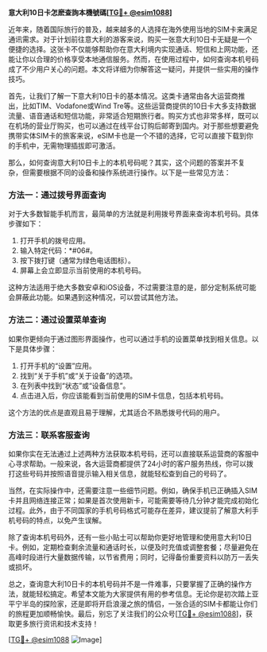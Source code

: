 **意大利10日卡怎麽查詢本機號碼[[TG💪+ @esim1088](https://t.me/s/esim1088)]**

近年来，随着国际旅行的普及，越来越多的人选择在海外使用当地的SIM卡来满足通讯需求。对于计划前往意大利的游客来说，购买一张意大利10日卡无疑是一个便捷的选择。这张卡不仅能够帮助你在意大利境内实现通话、短信和上网功能，还能让你以合理的价格享受本地通信服务。然而，在使用过程中，如何查询本机号码成了不少用户关心的问题。本文将详细为你解答这一疑问，并提供一些实用的操作技巧。

首先，让我们了解一下意大利10日卡的基本情况。这类卡通常由各大运营商推出，比如TIM、Vodafone或Wind Tre等。这些运营商提供的10日卡大多支持数据流量、语音通话和短信功能，非常适合短期旅行者。购买方式也非常多样，既可以在机场的营业厅购买，也可以通过在线平台订购后邮寄到国内。对于那些想要避免携带实体SIM卡的旅客来说，eSIM卡也是一个不错的选择，它可以直接下载到你的手机中，无需物理插拔即可激活。

那么，如何查询意大利10日卡上的本机号码呢？其实，这个问题的答案并不复杂，但需要根据不同的设备和操作系统进行操作。以下是一些常见方法：

### 方法一：通过拨号界面查询

对于大多数智能手机而言，最简单的方法就是利用拨号界面来查询本机号码。具体步骤如下：
1. 打开手机的拨号应用。
2. 输入特定代码：*#06#。
3. 按下拨打键（通常为绿色电话图标）。
4. 屏幕上会立即显示当前使用的本机号码。

这种方法适用于绝大多数安卓和iOS设备，不过需要注意的是，部分定制系统可能会屏蔽此功能。如果遇到这种情况，可以尝试其他方法。

### 方法二：通过设置菜单查询

如果你更倾向于通过图形界面操作，也可以通过手机的设置菜单找到相关信息。以下是具体步骤：
1. 打开手机的“设置”应用。
2. 找到“关于手机”或“关于设备”的选项。
3. 在列表中找到“状态”或“设备信息”。
4. 点击进入后，你应该能看到当前使用的SIM卡信息，包括本机号码。

这个方法的优点是直观且易于理解，尤其适合不熟悉拨号代码的用户。

### 方法三：联系客服查询

如果你实在无法通过上述两种方法获取本机号码，还可以直接联系运营商的客服中心寻求帮助。一般来说，各大运营商都提供了24小时的客户服务热线，你可以拨打这些号码并按照语音提示输入相关信息，就能轻松查到自己的号码了。

当然，在实际操作中，还需要注意一些细节问题。例如，确保手机已正确插入SIM卡并且网络连接正常；如果是首次使用新卡，可能需要等待几分钟才能完成初始化过程。此外，由于不同国家的手机号码格式可能存在差异，建议提前了解意大利手机号码的特点，以免产生误解。

除了查询本机号码外，还有一些小贴士可以帮助你更好地管理和使用意大利10日卡。例如，定期检查剩余流量和通话时长，以便及时充值或调整套餐；尽量避免在高峰时段进行大量数据传输，以节省费用；同时，记得备份重要资料以防万一丢失或损坏。

总之，查询意大利10日卡的本机号码并不是一件难事，只要掌握了正确的操作方法，就能轻松搞定。希望本文能为大家提供有用的参考信息。无论你是初次踏上亚平宁半岛的探险家，还是即将开启浪漫之旅的情侣，一张合适的SIM卡都能让你们的旅程更加顺畅愉快。最后，别忘了关注我们的公众号[[TG💪+ @esim1088](https://t.me/s/esim1088)]，获取更多旅行资讯和技术支持！

[[TG💪+ @esim1088](https://t.me/s/esim1088) ![Image](https://i.postimg.cc/4NQfJmqS/Snipaste-2025-05-13-00-14-12.png)]